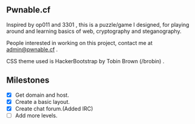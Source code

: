 ## Pwnable.cf

Inspired by op011 and 3301 , this is a puzzle/game I designed, for playing around and learning basics of web, cryptography and steganography.

People interested in working on this project, contact me at admin@pwnable.cf .

CSS theme used is HackerBootstrap by Tobin Brown (/brobin) .

## Milestones

- [x] Get domain and host.
- [x] Create a basic layout.
- [x] Create chat forum.(Added IRC)
- [ ] Add more levels.
